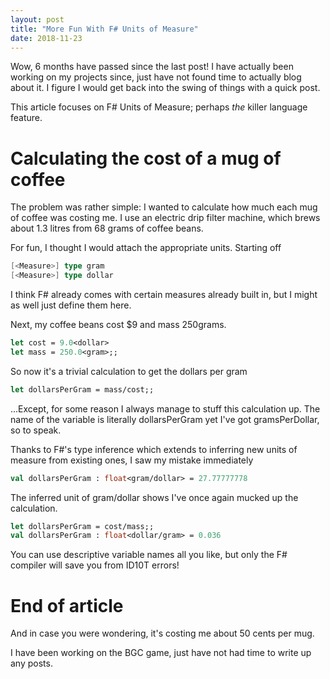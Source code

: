 ```yaml
---
layout: post
title: "More Fun With F# Units of Measure"
date: 2018-11-23
---
```


Wow, 6 months have passed since the last post! I have actually been working on my projects since, just have not found time to actually blog about it. I figure I would get back into the swing of things with a quick post.

This article focuses on F# Units of Measure; perhaps *the* killer language feature.

# Calculating the cost of a mug of coffee

The problem was rather simple: I wanted to calculate how much each mug of coffee was costing me. I use an electric drip filter machine, which brews about 1.3 litres from 68 grams of coffee beans.

For fun, I thought I would attach the appropriate units. Starting off

```fsharp
[<Measure>] type gram
[<Measure>] type dollar
```

I think F# already comes with certain measures already built in, but I might as well just define them here.

Next, my coffee beans cost $9 and mass 250grams.

```fsharp
let cost = 9.0<dollar>
let mass = 250.0<gram>;;
```

So now it's a trivial calculation to get the dollars per gram

```fsharp
let dollarsPerGram = mass/cost;;
```

...Except, for some reason I always manage to stuff this calculation up. The name of the variable is literally dollarsPerGram yet I've got gramsPerDollar, so to speak.

Thanks to F#'s type inference which extends to inferring new units of measure from existing ones, I saw my mistake immediately

```fsharp
val dollarsPerGram : float<gram/dollar> = 27.77777778
```

The inferred unit of gram/dollar shows I've once again mucked up the calculation.

```fsharp
let dollarsPerGram = cost/mass;;
val dollarsPerGram : float<dollar/gram> = 0.036
```

You can use descriptive variable names all you like, but only the F# compiler will save you from ID10T errors!

# End of article

And in case you were wondering, it's costing me about 50 cents per mug.

I have been working on the BGC game, just have not had time to write up any posts.
